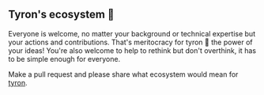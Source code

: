 ## Tyron's ecosystem :rainbow: 
Everyone is welcome, no matter your background or technical expertise but your actions and contributions. That's meritocracy for tyron :rainbow: the power of your ideas! You're also welcome to help to rethink but don't overthink, it has to be simple enough for everyone.

Make a pull request and please share what ecosystem would mean for [tyron](/tyron). 
